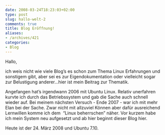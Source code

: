 ```yaml
---
date: 2008-03-24T18:23:03+02:00
type: post
slug: hallo-welt-2
comments: true
title: Blog Eröffnung!
aliases:
- /archives/421
categories:
- Blog
---
```

Hallo,

ich weis nicht wie viele Blog’s es schon zum Thema Linux Erfahrungen und
sonstigem gibt, aber sei es zur Eigendokumentation oder vielleicht sogar
zur Belustigung anderer…hier ist mein Beitrag zur Thematik.

Angefangen hat’s irgendwann 2006 mit Ubuntu Linux. Relativ unerfahren
kurvte ich durch das Betriebssystem und gab die Sache auch schnell wieder
auf. Bei meinem nächsten Versuch - Ende 2007 - war ich mit mehr Elan bei
der Sache.  Zwar nicht mit allzuviel Können aber dafür ausreichend
Lernwillen komme ich dem  “Linux beherrschen” näher.  Vor kurzem habe ich
mein System neu aufgesetzt und ab hier beginnt dieser Blog hier.

Heute ist der 24. März 2008 und Ubuntu 7.10.
